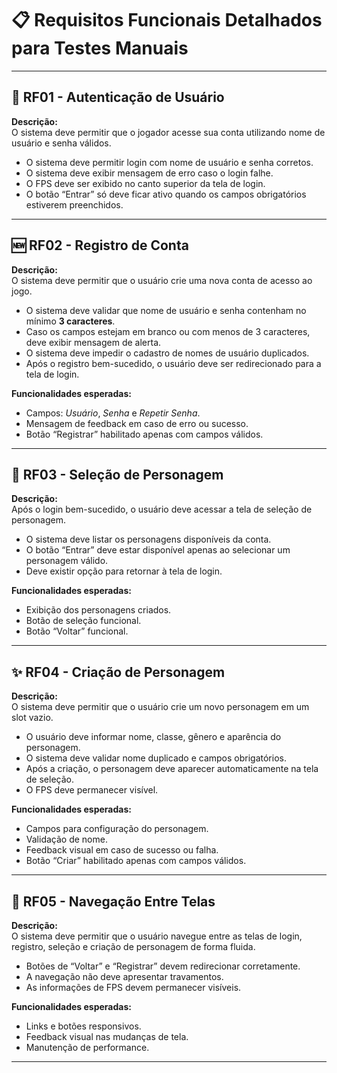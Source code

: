 # 📋 Requisitos Funcionais Detalhados para Testes Manuais

---

## 🔐 RF01 - Autenticação de Usuário

**Descrição:**  
O sistema deve permitir que o jogador acesse sua conta utilizando nome de usuário e senha válidos.

- O sistema deve permitir login com nome de usuário e senha corretos.  
- O sistema deve exibir mensagem de erro caso o login falhe.  
- O FPS deve ser exibido no canto superior da tela de login.  
- O botão “Entrar” só deve ficar ativo quando os campos obrigatórios estiverem preenchidos.

---

## 🆕 RF02 - Registro de Conta

**Descrição:**  
O sistema deve permitir que o usuário crie uma nova conta de acesso ao jogo.

- O sistema deve validar que nome de usuário e senha contenham no mínimo **3 caracteres**.  
- Caso os campos estejam em branco ou com menos de 3 caracteres, deve exibir mensagem de alerta.  
- O sistema deve impedir o cadastro de nomes de usuário duplicados.  
- Após o registro bem-sucedido, o usuário deve ser redirecionado para a tela de login.

**Funcionalidades esperadas:**  
- Campos: *Usuário*, *Senha* e *Repetir Senha*.  
- Mensagem de feedback em caso de erro ou sucesso.  
- Botão “Registrar” habilitado apenas com campos válidos.

---

## 🧙 RF03 - Seleção de Personagem

**Descrição:**  
Após o login bem-sucedido, o usuário deve acessar a tela de seleção de personagem.

- O sistema deve listar os personagens disponíveis da conta.  
- O botão “Entrar” deve estar disponível apenas ao selecionar um personagem válido.  
- Deve existir opção para retornar à tela de login.

**Funcionalidades esperadas:**  
- Exibição dos personagens criados.  
- Botão de seleção funcional.  
- Botão “Voltar” funcional.

---

## ✨ RF04 - Criação de Personagem

**Descrição:**  
O sistema deve permitir que o usuário crie um novo personagem em um slot vazio.

- O usuário deve informar nome, classe, gênero e aparência do personagem.  
- O sistema deve validar nome duplicado e campos obrigatórios.  
- Após a criação, o personagem deve aparecer automaticamente na tela de seleção.  
- O FPS deve permanecer visível.

**Funcionalidades esperadas:**  
- Campos para configuração do personagem.  
- Validação de nome.  
- Feedback visual em caso de sucesso ou falha.  
- Botão “Criar” habilitado apenas com campos válidos.

---

## 🧭 RF05 - Navegação Entre Telas

**Descrição:**  
O sistema deve permitir que o usuário navegue entre as telas de login, registro, seleção e criação de personagem de forma fluida.

- Botões de “Voltar” e “Registrar” devem redirecionar corretamente.  
- A navegação não deve apresentar travamentos.  
- As informações de FPS devem permanecer visíveis.

**Funcionalidades esperadas:**  
- Links e botões responsivos.  
- Feedback visual nas mudanças de tela.  
- Manutenção de performance.

---

